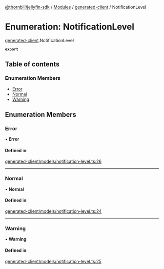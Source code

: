 [@thornbill/jellyfin-sdk](../README.md) / [Modules](../modules.md) / [generated-client](../modules/generated_client.md) / NotificationLevel

# Enumeration: NotificationLevel

[generated-client](../modules/generated_client.md).NotificationLevel

**`export`**

## Table of contents

### Enumeration Members

- [Error](generated_client.NotificationLevel.md#error)
- [Normal](generated_client.NotificationLevel.md#normal)
- [Warning](generated_client.NotificationLevel.md#warning)

## Enumeration Members

### Error

• **Error**

#### Defined in

[generated-client/models/notification-level.ts:26](https://github.com/jellyfin/jellyfin-sdk-typescript/blob/7402732/src/generated-client/models/notification-level.ts#L26)

___

### Normal

• **Normal**

#### Defined in

[generated-client/models/notification-level.ts:24](https://github.com/jellyfin/jellyfin-sdk-typescript/blob/7402732/src/generated-client/models/notification-level.ts#L24)

___

### Warning

• **Warning**

#### Defined in

[generated-client/models/notification-level.ts:25](https://github.com/jellyfin/jellyfin-sdk-typescript/blob/7402732/src/generated-client/models/notification-level.ts#L25)
